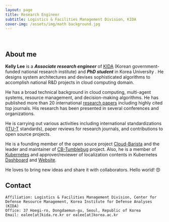 ```yaml
---
layout: page
title: Research Engineer
subtitle: Logistics & Facilities Management Division, KIDA
cover-img: /assets/img/math background.jpg
---
```


<br/>

## About me

**Kelly Lee** is a **_Associate research engineer_** of [KIDA](https://www.kida.re.kr) (Korean government-funded national research institute) and **_PhD student_** in Korea University . He designs system architectures and devises sophisticated algorithms to accomplish national R&D projects in cloud computing domain.

He has a broad technical background in cloud computing, multi-agent systems, resource management, and decision-making algorithms. He has published more than 20 international [research papers](https://scholar.google.com/citations?user=seokhoson) including highly cited top journals. His research has been presented in several conferences and organizations.

He is carrying out various activities including international standardizations ([ITU-T](https://www.itu.int/en/ITU-T/about/Pages/default.aspx) standards), paper reviews for research journals, and contributions to open source projects.

He is a founding member of the open souce project [Cloud-Barista](https://github.com/cloud-barista) and the leader and maintainer of [CB-Tumblebug](https://github.com/cloud-barista/cb-tumblebug) project.
Also, he is a member of [Kubernetes](https://kubernetes.io/) and approver/reviewer of localization contents in Kubernetes [Dashboard](https://github.com/kubernetes/dashboard) and [Website](https://github.com/kubernetes/website).

He loves to bring new ideas and share it with collaborators. Hello world! &#128525;

## Contact

```
Affiliation: Logistics & Facilities Management Division, Center for Defense Resource Management, Korea Institute for Defense Analyses (KIDA)
Office: 37 Hoegi-ro, Dongdaemun-gu, Seoul, Republic of Korea
Email: ealee[at]kida.re.kr or ealee[at]korea.ac.kr
```
